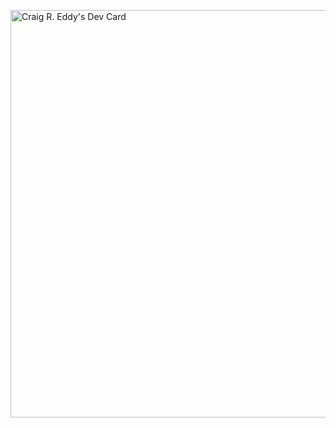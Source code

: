 <a href="https://app.daily.dev/kregger"><img src="https://api.daily.dev/devcards/v2/5bfd07194a3740b5b122108cbe8ba8f5.png?r=jwd&type=wide" width="652" alt="Craig R. Eddy's Dev Card"/></a>
